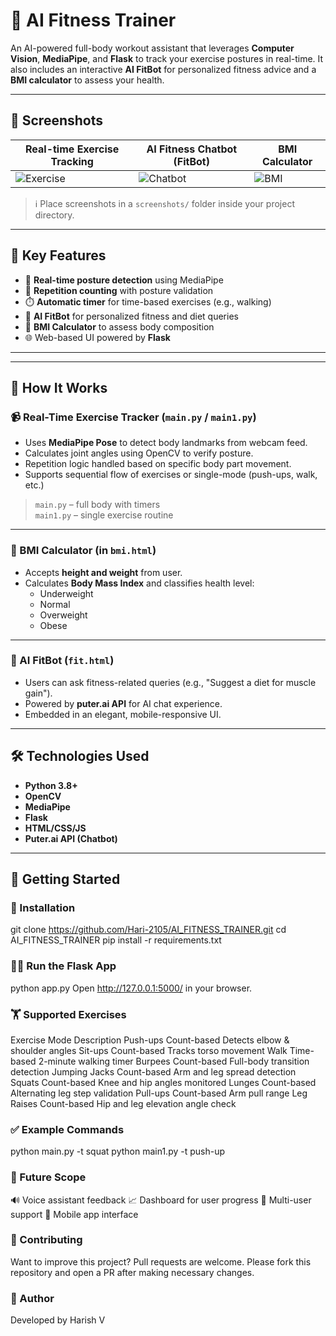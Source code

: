 # 🧠 AI Fitness Trainer

An AI-powered full-body workout assistant that leverages **Computer Vision**, **MediaPipe**, and **Flask** to track your exercise postures in real-time. It also includes an interactive **AI FitBot** for personalized fitness advice and a **BMI calculator** to assess your health.

---

## 📸 Screenshots

| Real-time Exercise Tracking | AI Fitness Chatbot (FitBot) | BMI Calculator |
|-----------------------------|-----------------------------|----------------|
| ![Exercise](screenshots/exercise_tracking.png) | ![Chatbot](screenshots/fitbot_ui.png) | ![BMI](screenshots/bmi_calculator.png) |

> ℹ️ Place screenshots in a `screenshots/` folder inside your project directory.

---


## 🧩 Key Features

- 🎯 **Real-time posture detection** using MediaPipe
- 🔁 **Repetition counting** with posture validation
- ⏱️ **Automatic timer** for time-based exercises (e.g., walking)
- 🤖 **AI FitBot** for personalized fitness and diet queries
- 🧮 **BMI Calculator** to assess body composition
- 🌐 Web-based UI powered by **Flask**

---


---

## 🧠 How It Works

### 📹 Real-Time Exercise Tracker (`main.py` / `main1.py`)
- Uses **MediaPipe Pose** to detect body landmarks from webcam feed.
- Calculates joint angles using OpenCV to verify posture.
- Repetition logic handled based on specific body part movement.
- Supports sequential flow of exercises or single-mode (push-ups, walk, etc.)

> `main.py` – full body with timers  
> `main1.py` – single exercise routine

---

### 🧮 BMI Calculator (in `bmi.html`)
- Accepts **height and weight** from user.
- Calculates **Body Mass Index** and classifies health level:
  - Underweight
  - Normal
  - Overweight
  - Obese

---

### 🤖 AI FitBot (`fit.html`)
- Users can ask fitness-related queries (e.g., "Suggest a diet for muscle gain").
- Powered by **puter.ai API** for AI chat experience.
- Embedded in an elegant, mobile-responsive UI.

---

## 🛠️ Technologies Used

- **Python 3.8+**
- **OpenCV**
- **MediaPipe**
- **Flask**
- **HTML/CSS/JS**
- **Puter.ai API (Chatbot)**

---

## 🚀 Getting Started

### 🔧 Installation
git clone https://github.com/Hari-2105/AI_FITNESS_TRAINER.git
cd AI_FITNESS_TRAINER
pip install -r requirements.txt



### 🏃‍♂️ Run the Flask App
python app.py
Open http://127.0.0.1:5000/ in your browser.

### 🏋️ Supported Exercises
Exercise	Mode	Description
Push-ups	Count-based	Detects elbow & shoulder angles
Sit-ups	Count-based	Tracks torso movement
Walk	Time-based	2-minute walking timer
Burpees	Count-based	Full-body transition detection
Jumping Jacks	Count-based	Arm and leg spread detection
Squats	Count-based	Knee and hip angles monitored
Lunges	Count-based	Alternating leg step validation
Pull-ups	Count-based	Arm pull range
Leg Raises	Count-based	Hip and leg elevation angle check

### ✅ Example Commands
python main.py -t squat
python main1.py -t push-up

### 🔮 Future Scope

🔊 Voice assistant feedback
📈 Dashboard for user progress
👥 Multi-user support
📱 Mobile app interface

### 🤝 Contributing
Want to improve this project? Pull requests are welcome. Please fork this repository and open a PR after making necessary changes.

### 🙋 Author
Developed by Harish V

